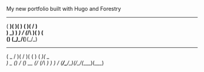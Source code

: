 My new portfolio built with Hugo and Forestry

 ____  ____  __    __  _  _         
(  __)(  __)(  )  (  )( \/ )        
 ) _)  ) _) / (_/\ )(  )  (         
(__)  (____)\____/(__)(_/\_)        
 ____  _  _  _  _  __    ____  ____ 
(  _ \/ )( \/ )( \(  )  (  __)(  _ \
 ) _ () \/ () __ (/ (_/\ ) _)  )   /
(____/\____/\_)(_/\____/(____)(__\_)

